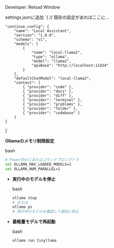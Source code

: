
Developer: Reload Window

settings.jsonに追加
`{
    // 既存の設定があればここに...

    "continue.config": {
        "name": "Local Assistant",
        "version": "1.0.0",
        "schema": "v1",
        "models": [
            {
                "name": "local-llama2",
                "type": "ollama",
                "model": "llama2",
                "apiBase": "http://localhost:11434"
            }
        ],
        "defaultChatModel": "local-llama2",
        "context": [
            { "provider": "code" },
            { "provider": "docs" },
            { "provider": "diff" },
            { "provider": "terminal" },
            { "provider": "problems" },
            { "provider": "folder" },
            { "provider": "codebase" }
        ]
    }
}`


**Ollamaのメモリ制限設定**

bash

```bash
# PowerShellまたはコマンドプロンプトで
set OLLAMA_MAX_LOADED_MODELS=1
set OLLAMA_NUM_PARALLEL=1
```
- **実行中のモデルを停止**
    
    bash
    
    ```bash
    ollama stop
    # または
    ollama ps
    # 実行中のモデルを確認して個別に停止
    ```
    
- **最軽量モデルで再起動**
    
    bash
    
    ```bash
    ollama run tinyllama
    ```